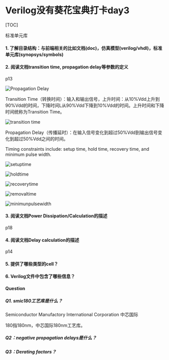 # Verilog没有葵花宝典打卡day3

[TOC]

标准单元库

#### 1. 了解目录结构：与前端相关的比如文档(doc)，仿真模型(verilog/vhdl)，标准单元库(synopsys/symbols)



#### 2. 阅读文档transition time, propagation delay等参数的定义

p13

![Propagation Delay](https://wx2.sinaimg.cn/large/006C4SD7ly1g2dtqwlevcj30h506r747.jpg)

Transition Time（转换时间）：输入和输出信号，上升时间：从10%Vdd上升到90%Vdd的时间，下降时间L从90%Vdd下降到10%Vdd的时间。上升时间和下降时间统称为Transition Time。

![transition time](https://wx3.sinaimg.cn/large/006C4SD7ly1g2dts5zuxnj30hl066aa0.jpg)

Propagation Delay（传播延时）：在输入信号变化到超过50%Vdd到输出信号变化到超过50%Vdd之间的时间。

Timing constraints include: setup time, hold time, recovery time, and minimum pulse width.

![setuptime](https://ws1.sinaimg.cn/large/006C4SD7ly1g2dueh40enj30gq06igli.jpg)



![holdtime](https://wx1.sinaimg.cn/large/006C4SD7ly1g2dueh1ke7j30gm06ia9y.jpg)

![recoverytime](https://ws2.sinaimg.cn/large/006C4SD7ly1g2dujj00dyj30gu06mmx3.jpg)

![removaltime](https://ws1.sinaimg.cn/large/006C4SD7ly1g2dukpivylj30gl06umx3.jpg)

![minimunpulsewidth](https://wx2.sinaimg.cn/large/006C4SD7ly1g2dum328vij30go05xdfr.jpg)



#### 3. 阅读文档Power Dissipation/Calculation的描述

p18



#### 4. 阅读文档Delay calculation的描述

p14

#### 5. 提供了哪些类型的cell？



#### 6. Verilog文件中包含了哪些信息？



#### Question

##### Q1. smic180工艺库是什么？

Semiconductor Manufactory International Corporation 中芯国际

180指180nm，中芯国际180nm工艺库。

##### Q2：negative propagation delays是什么？



##### Q3：Derating factors？

